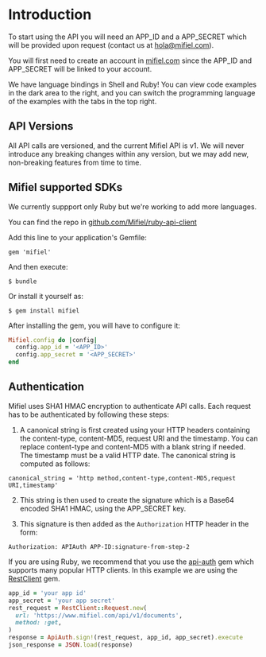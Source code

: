 # Introduction

To start using the API you will need an APP_ID and a APP_SECRET which will be provided upon request (contact us at hola@mifiel.com).

You will first need to create an account in [mifiel.com](https://www.mifiel.com) since the APP_ID and APP_SECRET will be linked to your account. 

We have language bindings in Shell and Ruby! You can view code examples in the dark area to the right, and you can switch the programming language of the examples with the tabs in the top right.

## API Versions

All API calls are versioned, and the current Mifiel API is v1. We will never introduce any breaking changes within any version, but we may add new, non-breaking features from time to time.

## Mifiel supported SDKs

We currently suppport only Ruby but we're working to add more languages.

You can find the repo in [github.com/Mifiel/ruby-api-client](https://github.com/Mifiel/ruby-api-client)

Add this line to your application's Gemfile:

`gem 'mifiel'`

And then execute:

`$ bundle`

Or install it yourself as:

`$ gem install mifiel`

After installing the gem, you will have to configure it:

```ruby
Mifiel.config do |config|
  config.app_id = '<APP_ID>'
  config.app_secret = '<APP_SECRET>'
end
```

## Authentication

Mifiel uses SHA1 HMAC encryption to authenticate API calls. Each request has to be authenticated by following these steps:

1. A canonical string is first created using your HTTP headers containing the
content-type, content-MD5, request URI and the timestamp. You can replace content-type and content-MD5 with a blank string if needed. The timestamp must be a valid HTTP date. The canonical string is computed as follows:

`canonical_string = 'http method,content-type,content-MD5,request URI,timestamp'`

2. This string is then used to create the signature which is a Base64 encoded
SHA1 HMAC, using the APP_SECRET key.

3. This signature is then added as the `Authorization` HTTP header in the form:

`Authorization: APIAuth APP-ID:signature-from-step-2`

If you are using Ruby, we recommend that you use the [api-auth](https://github.com/mgomes/api_auth/) gem which supports many popular HTTP clients. In this example we are using the [RestClient](https://github.com/rest-client/rest-client) gem.

```ruby
app_id = 'your app id'
app_secret = 'your app secret'
rest_request = RestClient::Request.new(
  url: 'https://www.mifiel.com/api/v1/documents',
  method: :get,
)
response = ApiAuth.sign!(rest_request, app_id, app_secret).execute
json_response = JSON.load(response)
```
